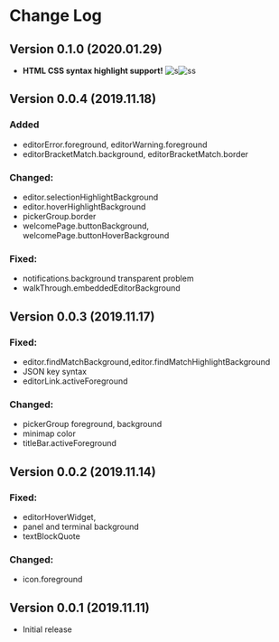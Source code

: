 # Change Log
## Version 0.1.0 (2020.01.29)
  - **HTML CSS syntax highlight support!**
  ![s](https://github.com/huacat1017/huacat.pink-theme-0.0.1/raw/master/html.png)![ss](https://github.com/huacat1017/huacat.pink-theme-0.0.1/raw/master/css.png)

## Version 0.0.4 (2019.11.18)
### Added
  - editorError.foreground, editorWarning.foreground
  - editorBracketMatch.background, editorBracketMatch.border

### Changed: 
  - editor.selectionHighlightBackground
  - editor.hoverHighlightBackground
  - pickerGroup.border
  - welcomePage.buttonBackground,
  welcomePage.buttonHoverBackground

### Fixed:
  - notifications.background transparent problem
  - walkThrough.embeddedEditorBackground

## Version 0.0.3 (2019.11.17)
### Fixed:
  - editor.findMatchBackground,editor.findMatchHighlightBackground
  - JSON key syntax
  - editorLink.activeForeground

### Changed:
  - pickerGroup foreground, background
  - minimap color
  - titleBar.activeForeground

## Version 0.0.2 (2019.11.14)

### Fixed:
  - editorHoverWidget, 
  - panel and terminal background
  - textBlockQuote

### Changed:
  - icon.foreground

## Version 0.0.1 (2019.11.11)
- Initial release